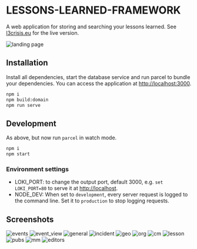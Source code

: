 # LESSONS-LEARNED-FRAMEWORK

A web application for storing and searching your lessons learned. See [l3crisis.eu](https://l3crisis.eu) for the live version.

![landing page](img/ss0_landing.png)

## Installation

Install all dependencies, start the database service and run parcel to bundle your dependencies. You can access the application at [http://localhost:3000](http://localhost:3000).

```bash
npm i
npm build:domain
npm run serve
```

## Development

As above, but now run `parcel` in watch mode.

```bash
npm i
npm start
```

### Environment settings

- LOKI_PORT: to change the output port, default 3000, e.g. `set LOKI_PORT=80` to serve it at [http://localhost](http://localhost).
- NODE_DEV: When set to `development`, every server request is logged to the command line. Set it to `production` to stop logging requests.

## Screenshots

![events](img/ss1_events.png)
![event_view](img/ss2_event_view.png)
![general](img/ss3_general.png)
![incident](img/ss4_incident.png)
![geo](img/ss5_geo.png)
![org](img/ss6_org.png)
![cm](img/ss7_cm.png)
![lesson](img/ss8_lesson.png)
![pubs](img/ss9_pubs.png)
![mm](img/ss10_mm.png)
![editors](img/ss11_editors.png)
